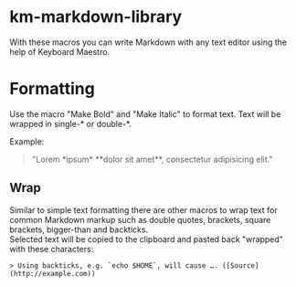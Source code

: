 km-markdown-library
===================

With these macros you can write Markdown with any text editor using the help of Keyboard Maestro.

# Formatting #

Use the macro "Make Bold" and "Make Italic" to format text. Text will be wrapped in single-\* or double-\*.

Example:

> "Lorem \*ipsum\* \*\*dolor sit amet\*\*, consectetur adipisicing elit."

## Wrap ##

Similar to simple text formatting there are other macros to wrap text for common Markdown markup such as double quotes, brackets, square brackets, bigger-than and backticks.   
Selected text will be copied to the clipboard and pasted back "wrapped" with these characters: 

	> Using backticks, e.g. `echo $HOME`, will cause …. ([Source](http://example.com))

